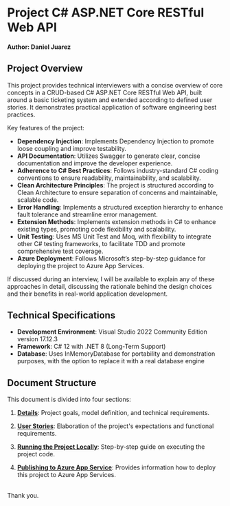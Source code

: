 # Project C# ASP.NET Core RESTful Web API
#### Author: Daniel Juarez

## Project Overview
This project provides technical interviewers with a concise overview of core concepts in a CRUD-based C# ASP.NET Core RESTful Web API, built around a basic ticketing system and extended according to defined user stories. It demonstrates practical application of software engineering best practices.

Key features of the project:
- **Dependency Injection**:  Implements Dependency Injection to promote loose coupling and improve testability.
- **API Documentation**: Utilizes Swagger to generate clear, concise documentation and improve the developer experience.
- **Adherence to C# Best Practices**: Follows industry-standard C# coding conventions to ensure readability, maintainability, and scalability.
- **Clean Architecture Principles**: The project is structured according to Clean Architecture to ensure separation of concerns and maintainable, scalable code.
- **Error Handling**: Implements a structured exception hierarchy to enhance fault tolerance and streamline error management.
- **Extension Methods**: Implements extension methods in C# to enhance existing types, promoting code flexibility and scalability.
- **Unit Testing**: Uses MS Unit Test and Moq, with flexibility to integrate other C# testing frameworks, to facilitate TDD and promote comprehensive test coverage.
- **Azure Deployment**: Follows Microsoft’s step-by-step guidance for deploying the project to Azure App Services.

If discussed during an interview, I will be available to explain any of these approaches in detail, discussing the rationale behind the design choices and their benefits in real-world application development.

## Technical Specifications
- **Development Environment**: Visual Studio 2022 Community Edition version 17.12.3
- **Framework**: C# 12 with .NET 8 (Long-Term Support)
- **Database**: Uses InMemoryDatabase for portability and demonstration purposes, with the option to replace it with a real database engine

## Document Structure
This document is divided into four sections:

 1. **[Details](./docs/details.md)**: Project goals, model definition, and technical requirements.

 2. **[User Stories](./docs/user-stories.md)**: Elaboration of the project's expectations and functional requirements.

 3. **[Running the Project Locally](./docs/running-locally.md)**: Step-by-step guide on executing the project code.

 4. **[Publishing to Azure App Service](./docs/publishing-to-azure.md)**: Provides information how to deploy this project to Azure App Services.


<br/>
Thank you.
